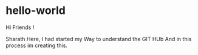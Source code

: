 # hello-world

Hi Friends !

Sharath Here, I had started my Way to understand the GIT HUb And in this process im creating this.
